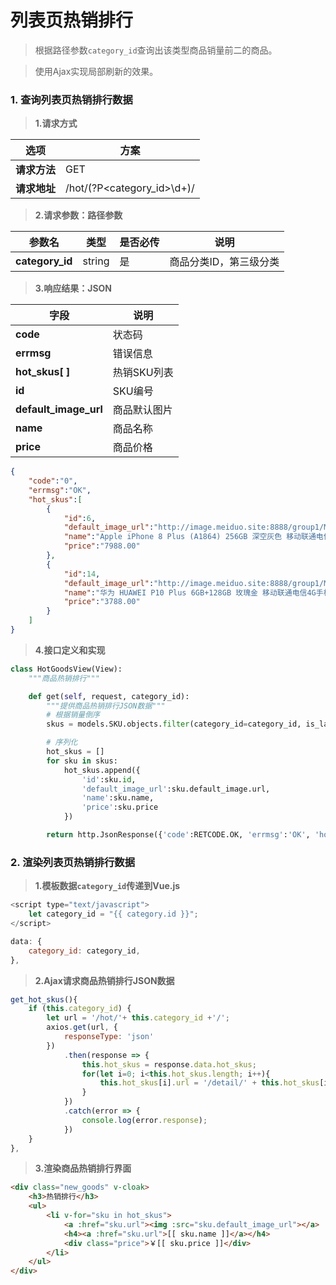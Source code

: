 # 列表页热销排行

> 根据路径参数`category_id`查询出该类型商品销量前二的商品。

> 使用Ajax实现局部刷新的效果。

### 1. 查询列表页热销排行数据

> **1.请求方式**

| 选项 | 方案 |
| ---------------- | ---------------- |
| **请求方法** | GET |
| **请求地址** | /hot/(?P&lt;category_id&gt;\d+)/ |

> **2.请求参数：路径参数**

| 参数名 | 类型 | 是否必传 | 说明 |
| ---------------- | ---------------- | ---------------- | ---------------- |
| **category_id** | string | 是 | 商品分类ID，第三级分类 |

> **3.响应结果：JSON**

| 字段 | 说明 |
| ---------------- | ---------------- |
| **code** | 状态码 |
| **errmsg** | 错误信息 |
| **hot_skus[ ]** | 热销SKU列表 |
| **id** | SKU编号 |
| **default_image_url** | 商品默认图片 |
| **name** | 商品名称 |
| **price** | 商品价格 |

```json
{
    "code":"0",
    "errmsg":"OK",
    "hot_skus":[
        {
            "id":6,
            "default_image_url":"http://image.meiduo.site:8888/group1/M00/00/02/CtM3BVrRbI2ARekNAAFZsBqChgk3141998",
            "name":"Apple iPhone 8 Plus (A1864) 256GB 深空灰色 移动联通电信4G手机",
            "price":"7988.00"
        },
        {
            "id":14,
            "default_image_url":"http://image.meiduo.site:8888/group1/M00/00/02/CtM3BVrRdMSAaDUtAAVslh9vkK04466364",
            "name":"华为 HUAWEI P10 Plus 6GB+128GB 玫瑰金 移动联通电信4G手机 双卡双待",
            "price":"3788.00"
        }
    ]
}
```

> **4.接口定义和实现**

```python
class HotGoodsView(View):
    """商品热销排行"""

    def get(self, request, category_id):
        """提供商品热销排行JSON数据"""
        # 根据销量倒序
        skus = models.SKU.objects.filter(category_id=category_id, is_launched=True).order_by('-sales')[:2]

        # 序列化
        hot_skus = []
        for sku in skus:
            hot_skus.append({
                'id':sku.id,
                'default_image_url':sku.default_image.url,
                'name':sku.name,
                'price':sku.price
            })

        return http.JsonResponse({'code':RETCODE.OK, 'errmsg':'OK', 'hot_skus':hot_skus})
```

### 2. 渲染列表页热销排行数据

> **1.模板数据`category_id`传递到Vue.js**

```js
<script type="text/javascript">
    let category_id = "{{ category.id }}";
</script>
```

```js
data: {
    category_id: category_id,
},
```

> **2.Ajax请求商品热销排行JSON数据**

```js
get_hot_skus(){
    if (this.category_id) {
        let url = '/hot/'+ this.category_id +'/';
        axios.get(url, {
            responseType: 'json'
        })
            .then(response => {
                this.hot_skus = response.data.hot_skus;
                for(let i=0; i<this.hot_skus.length; i++){
                    this.hot_skus[i].url = '/detail/' + this.hot_skus[i].id + '/';
                }
            })
            .catch(error => {
                console.log(error.response);
            })
    }
},
```

> **3.渲染商品热销排行界面**

```html
<div class="new_goods" v-cloak>
    <h3>热销排行</h3>
    <ul>
        <li v-for="sku in hot_skus">
            <a :href="sku.url"><img :src="sku.default_image_url"></a>
            <h4><a :href="sku.url">[[ sku.name ]]</a></h4>
            <div class="price">￥[[ sku.price ]]</div>
        </li>
    </ul>
</div>
```


